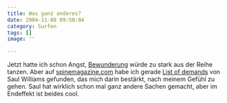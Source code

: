 ```yaml
---
title: Was ganz anderes?
date: 2004-11-08 09:50:04
category: Surfen
tags: []
image: ''

---
```


Jetzt hatte ich schon Angst, [Bewunderung](/downloads) würde zu stark aus der Reihe tanzen. Aber auf [spinemagazine.com](http://www.spinemagazine.com) habe ich gerade [List of demands](mms://wm.sony.global.speedera.net/wm.sony.global/RedMusic/SaulWilliams/listofdemands.wmv) von Saul Williams gefunden, das mich darin bestärkt, nach meinem Gefühl zu gehen. Saul hat wirklich schon mal ganz andere Sachen gemacht, aber im Endeffekt ist beides cool.
